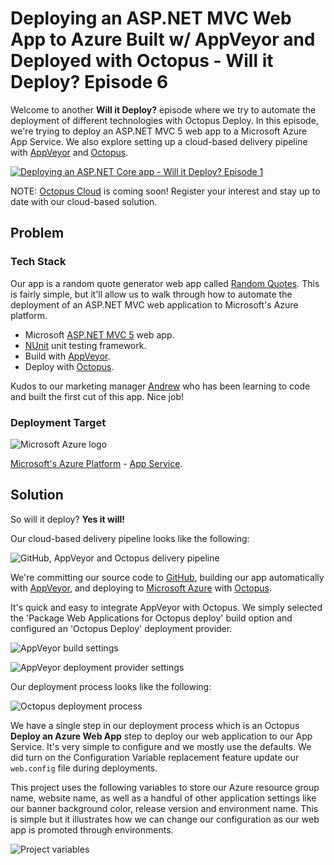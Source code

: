 # Deploying an ASP.NET MVC Web App to Azure Built w/ AppVeyor and Deployed with Octopus - Will it Deploy? Episode 6

Welcome to another **Will it Deploy?** episode where we try to automate the deployment of different technologies with Octopus Deploy. In this episode, we're trying to deploy an ASP.NET MVC 5 web app to a Microsoft Azure App Service. We also explore setting up a cloud-based delivery pipeline with [AppVeyor](https://appveyor.com) and [Octopus](https://octopus.com/cloud).

[![Deploying an ASP.NET Core app - Will it Deploy? Episode 1](images/will-it-deploy.png)](https://youtu.be/tQb8PJ0jzvk "Deploying an ASP.NET Core app - Will it Deploy? Episode 1")

NOTE: [Octopus Cloud](https://octopus.com/cloud) is coming soon! Register your interest and stay up to date with our cloud-based solution.

## Problem

### Tech Stack

Our app is a random quote generator web app called [Random Quotes](https://github.com/OctopusSamples/WillItDeploy-Episode006). This is fairly simple, but it'll allow us to walk through how to automate the deployment of an ASP.NET MVC web application to Microsoft's Azure platform.

* Microsoft [ASP.NET MVC 5](https://docs.microsoft.com/en-us/aspnet/mvc/mvc5) web app.
* [NUnit](http://nunit.org/) unit testing framework.
* Build with [AppVeyor](https://appveyor.com).
* Deploy with [Octopus](https://octopus.com/cloud).

Kudos to our marketing manager [Andrew](https://twitter.com/andrewmaherbne) who has been learning to code and built the first cut of this app. Nice job!

### Deployment Target

![Microsoft Azure logo](images/will-it-deploy-azure-logo.png "width=500")

[Microsoft's Azure Platform](https://azure.microsoft.com/) - [App Service](https://azure.microsoft.com/en-us/services/app-service/).

## Solution

So will it deploy? **Yes it will!**

Our cloud-based delivery pipeline looks like the following:

![GitHub, AppVeyor and Octopus delivery pipeline](images/cloud-pipeline.png "width=750")

We're committing our source code to [GitHub](https://github.com/OctopusSamples/WillItDeploy-Episode006), building our app automatically with [AppVeyor](https://appveyor.com), and deploying to [Microsoft Azure](https://azure.microsoft.com/en-au/services/app-service/) with [Octopus](https://octopus.com/cloud).

It's quick and easy to integrate AppVeyor with Octopus. We simply selected the 'Package Web Applications for Octopus deploy' build option and configured an 'Octopus Deploy' deployment provider.

![AppVeyor build settings](images/appveyor-package-webapp.png "width=500")

![AppVeyor deployment provider settings](images/appveyor-deployment-provider.png "width=500")

Our deployment process looks like the following:

![Octopus deployment process](images/deployment-process.png "width=500")

We have a single step in our deployment process which is an Octopus **Deploy an Azure Web App** step to deploy our web application to our App Service. It's very simple to configure and we mostly use the defaults. We did turn on the Configuration Variable replacement feature update our `web.config` file during deployments.

This project uses the following variables to store our Azure resource group name, website name, as well as a handful of other application settings like our banner background color, release version and environment name. This is simple but it illustrates how we can change our configuration as our web app is promoted through environments.

![Project variables](images/project-variables.png "width=500")